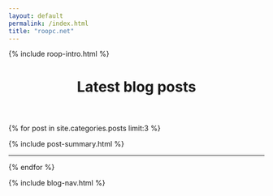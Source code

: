 ```yaml
---
layout: default
permalink: /index.html
title: "roopc.net"
---
```


<div class="post-index-container">

  <aside class="roop-intro">
  <p>{% include roop-intro.html %}</p>
  </aside>

  <header class="post-index-header"><h1>Latest blog posts</h1></header>

  {% for post in site.categories.posts limit:3 %}
  <div class="post-index">
    {% include post-summary.html %}
    <hr />
  </div>
  {% endfor %}

</div>

{% include blog-nav.html %}
